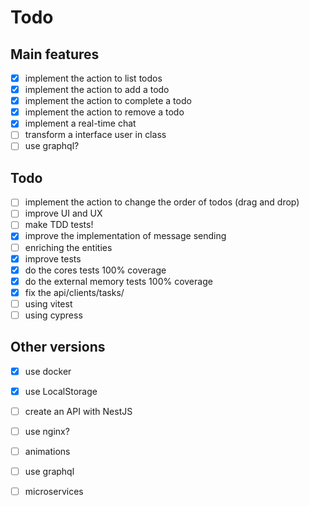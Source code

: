 # Todo

## Main features
- [x] implement the action to list todos
- [x] implement the action to add a todo
- [x] implement the action to complete a todo
- [x] implement the action to remove a todo
- [x] implement a real-time chat
- [ ] transform a interface user in class
- [ ] use graphql?

## Todo
- [ ] implement the action to change the order of todos (drag and drop)
- [ ] improve UI and UX
- [ ] make TDD tests!
- [x] improve the implementation of message sending
- [ ] enriching the entities
- [x] improve tests
- [x] do the cores tests 100% coverage
- [x] do the external memory tests 100% coverage
- [x] fix the api/clients/tasks/
- [ ] using vitest
- [ ] using cypress

## Other versions
- [x] use docker
- [x] use LocalStorage
- [ ] create an API with NestJS
- [ ] use nginx?
- [ ] animations
- [ ] use graphql
- [ ] microservices

